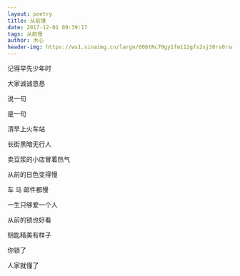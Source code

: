 ```yaml
---
layout: poetry
title: 从前慢
date: 2017-12-01 09:39:17
tags: 从前慢
author: 木心
header-img: https://ws1.sinaimg.cn/large/006tNc79gy1fm112gfs2xj30rs0rsmzf.jpg
---
```

记得早先少年时

大家诚诚恳恳

说一句

是一句

清早上火车站

长街黑暗无行人

卖豆浆的小店冒着热气


从前的日色变得慢

车 马 邮件都慢

一生只够爱一个人

从前的锁也好看

钥匙精美有样子

你锁了

人家就懂了
